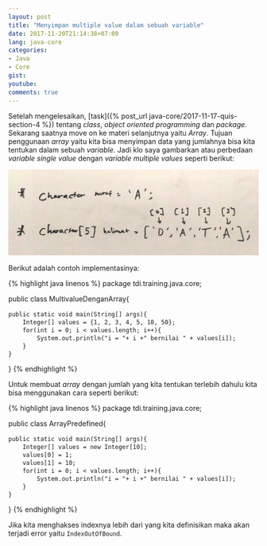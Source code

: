 ```yaml
---
layout: post
title: "Menyimpan multiple value dalam sebuah variable"
date: 2017-11-20T21:14:38+07:00
lang: java-core
categories:
- Java
- Core
gist: 
youtube: 
comments: true
---
```


Setelah mengelesaikan, [task]({% post_url java-core/2017-11-17-quis-section-4 %}) tentang _class_, _object oriented programming_ dan _package_. Sekarang saatnya move on ke materi selanjutnya yaitu _Array_. Tujuan penggunaan _array_ yaitu kita bisa menyimpan data yang jumlahnya bisa kita tentukan dalam sebuah _variable_. Jadi klo saya gambarkan atau perbedaan _variable single value_ dengan _variable multiple values_ seperti berikut:

![Perbedaan single vs multiple value](/resources/downloads/imgs/java-core/array/array-1.jpg)

Berikut adalah contoh implementasinya:

{% highlight java linenos %}
package tdi.training.java.core;

public class MultivalueDenganArray{

    public static void main(String[] args){
        Integer[] values = {1, 2, 3, 4, 5, 10, 50};
        for(int i = 0; i < values.length; i++){
            System.out.println("i = "+ i +" bernilai " + values[i]);
        }
    }
}
{% endhighlight %}

Untuk membuat _array_ dengan jumlah yang kita tentukan terlebih dahulu kita bisa menggunakan cara seperti berikut:

{% highlight java linenos %}
package tdi.training.java.core;

public class ArrayPredefined{

    public static void main(String[] args){
        Integer[] values = new Integer[10];
        values[0] = 1;
        values[1] = 10;
        for(int i = 0; i < values.length; i++){
            System.out.println("i = "+ i +" bernilai " + values[i]);
        }
    }
}
{% endhighlight %}

Jika kita menghakses indexnya lebih dari yang kita definisikan maka akan terjadi error yaitu `IndexOutOfBound`.
